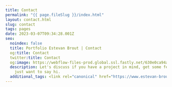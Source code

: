 ```yaml
---
title: Contact
permalink: "{{ page.fileSlug }}/index.html"
layout: contact.html
slug: contact
tags: pages
date: 2023-03-07T09:34:28.001Z
seo:
  noindex: false
  title: Portfolio Estevan Brout | Contact
  og:title: Contact
  twitter:title: Contact
  og:image: https://webflow-files-prod.global.ssl.fastly.net/630e0ca94a4625423221f660/6406fae750d228124cec79cc_Estevan%20Brout%20preview.webp
  description: Let's discuss if you have a project in mind, get some feedback or
    just want to say hi.
  additional_tags: <link rel="canonical" href="https://www.estevan-brout.com/contact" />
---
```

